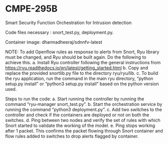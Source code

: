 # CMPE-295B

Smart Security Function Orchestration for Intrusion detection


Code files necessary : snort_test.py, deployment.py.

Container image: dharmadheeraj/sdnnfv-latest


NOTE: To add Openflow rules as response to alerts from Snort,  Ryu library must be changed, and Ryu should be built again. Do the following to achieve this.
a.	Install Ryu controller following the general instructions from https://ryu.readthedocs.io/en/latest/getting_started.html
b.	Copy and replace the provided snortlib.py file to the directory ryu/ryu/lib.
c.	To build the ryu application, run the command in the main ryu directory, “python setup.py install” or “python3 setup.py install” based on the python version used.

Steps to run the code:
a.	Start running the controller by running the command “ryu-manager snort_test.py”.
b.	Start the orchestration service by running the command “python3 deployment.py”.
c.	Add two switches to the controller and check if the containers are deployed or not on both the switches.
d.	Ping between two nodes and verify the set of rules with which Snort started to validate the working of the model.
e.	Ping stops working after 1 packet. This confirms the packet flowing through Snort container and flow rules added to switches to drop alerts flagged by container.
